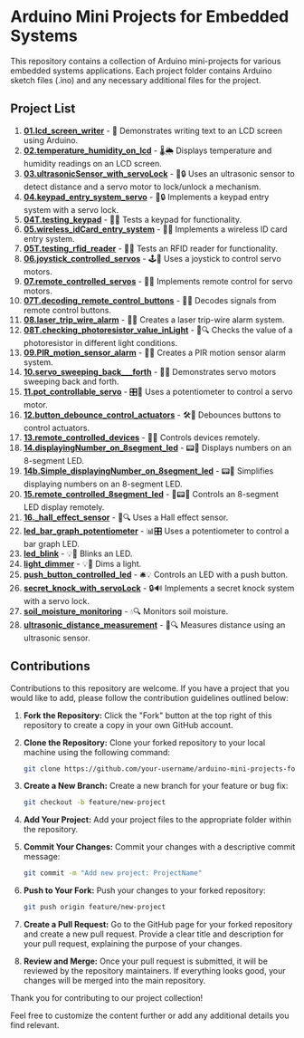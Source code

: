 # Arduino Mini Projects for Embedded Systems

This repository contains a collection of Arduino mini-projects for various embedded systems applications. Each project folder contains Arduino sketch files (.ino) and any necessary additional files for the project.

## Project List

1. [**01.lcd_screen_writer**](./01.lcd_screen_writer) - 📝 Demonstrates writing text to an LCD screen using Arduino.
2. [**02.temperature_humidity_on_lcd**](./02.temperature_humidity_on_lcd) - 🌡️🌦️ Displays temperature and humidity readings on an LCD screen.
3. [**03.ultrasonicSensor_with_servoLock**](./03.ultrasonicSensor_with_servoLock) - 📏🔒 Uses an ultrasonic sensor to detect distance and a servo motor to lock/unlock a mechanism.
4. [**04.keypad_entry_system_servo**](./04.keypad_entry_system_servo) - 🔑🔒 Implements a keypad entry system with a servo lock.
5. [**04T.testing_keypad**](./04T.testing_keypad) - 🔑🧪 Tests a keypad for functionality.
6. [**05.wireless_idCard_entry_system**](./05.wireless_idCard_entry_system) - 📶🔑 Implements a wireless ID card entry system.
7. [**05T.testing_rfid_reader**](./05T.testing_rfid_reader) - 📶🧪 Tests an RFID reader for functionality.
8. [**06.joystick_controlled_servos**](./06.joystick_controlled_servos) - 🕹️🔧 Uses a joystick to control servo motors.
9. [**07.remote_controlled_servos**](./07.remote_controlled_servos) - 📡🔧 Implements remote control for servo motors.
10. [**07T.decoding_remote_control_buttons**](./07T.decoding_remote_control_buttons) - 📡🧪 Decodes signals from remote control buttons.
11. [**08.laser_trip_wire_alarm**](./08.laser_trip_wire_alarm) - 🚨🔴 Creates a laser trip-wire alarm system.
12. [**08T.checking_photoresistor_value_inLight**](./08T.checking_photoresistor_value_inLight) - 📸🔍 Checks the value of a photoresistor in different light conditions.
13. [**09.PIR_motion_sensor_alarm**](./09.PIR_motion_sensor_alarm) - 🚨🚶 Creates a PIR motion sensor alarm system.
14. [**10.servo_sweeping_back___forth**](./10.servo_sweeping_back___forth) - 🔄🔧 Demonstrates servo motors sweeping back and forth.
15. [**11.pot_controllable_servo**](./11.pot_controllable_servo) - 🎛️🔧 Uses a potentiometer to control a servo motor.
16. [**12.button_debounce_control_actuators**](./12.button_debounce_control_actuators) - 🛠️🔧 Debounces buttons to control actuators.
17. [**13.remote_controlled_devices**](./13.remote_controlled_devices) - 📡🔧 Controls devices remotely.
18. [**14.displayingNumber_on_8segment_led**](./14.displayingNumber_on_8segment_led) - 📟🔴 Displays numbers on an 8-segment LED.
19. [**14b.Simple_displayingNumber_on_8segment_led**](./14b.Simple_displayingNumber_on_8segment_led) - 📟🔴 Simplifies displaying numbers on an 8-segment LED.
20. [**15.remote_controlled_8segment_led**](./15.remote_controlled_8segment_led) - 📡📟🔴 Controls an 8-segment LED display remotely.
21. [**16._hall_effect_sensor**](./16._hall_effect_sensor) - 🧲🔍 Uses a Hall effect sensor.
22. [**led_bar_graph_potentiometer**](./led_bar_graph_potentiometer) - 📊🎛️ Uses a potentiometer to control a bar graph LED.
23. [**led_blink**](./led_blink) - 💡🔴 Blinks an LED.
24. [**light_dimmer**](./light_dimmer) - 💡🔆 Dims a light.
25. [**push_button_controlled_led**](./push_button_controlled_led) - 🛎️💡 Controls an LED with a push button.
26. [**secret_knock_with_servoLock**](./secret_knock_with_servoLock) - 🔒🔊 Implements a secret knock system with a servo lock.
27. [**soil_moisture_monitoring**](./soil_moisture_monitoring) - 💧🔍 Monitors soil moisture.
28. [**ultrasonic_distance_measurement**](./ultrasonic_distance_measurement) - 📏🔍 Measures distance using an ultrasonic sensor.

## Contributions

Contributions to this repository are welcome. If you have a project that you would like to add, please follow the contribution guidelines outlined below:

1. **Fork the Repository:** Click the "Fork" button at the top right of this repository to create a copy in your own GitHub account.

2. **Clone the Repository:** Clone your forked repository to your local machine using the following command:
   ```bash
   git clone https://github.com/your-username/arduino-mini-projects-for-embeddedSystems.git

3. **Create a New Branch:** Create a new branch for your feature or bug fix:
   ```bash
   git checkout -b feature/new-project

4. **Add Your Project:** Add your project files to the appropriate folder within the repository.

5. **Commit Your Changes:** Commit your changes with a descriptive commit message:
   ```bash
   git commit -m "Add new project: ProjectName"

6. **Push to Your Fork:** Push your changes to your forked repository:
   ```bash
   git push origin feature/new-project

7. **Create a Pull Request:** Go to the GitHub page for your forked repository and create a new pull request. Provide a clear title and description for your pull request, explaining the purpose of your changes.

8. **Review and Merge:** Once your pull request is submitted, it will be reviewed by the repository maintainers. If everything looks good, your changes will be merged into the main repository.

Thank you for contributing to our project collection!

Feel free to customize the content further or add any additional details you find relevant.



